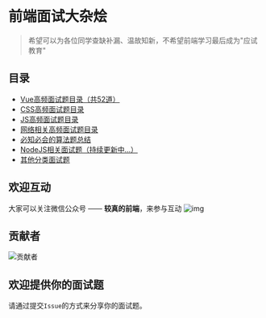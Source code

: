 # 前端面试大杂烩

> 希望可以为各位同学查缺补漏、温故知新，不希望前端学习最后成为"应试教育"

## 目录
 
 * [Vue高频面试题目录（共52道）](/Vue面试题总结/000.高频面试题.md)
 * [CSS高频面试题目录](/CSS相关/000.CSS面试题目录.md)
 * [JS高频面试题目录](/JS相关/000.JS面试题目录.md)
 * [网络相关高频面试题目录](/网络相关面试题总结/000.网络高频面试题.md)
 * [必知必会的算法题总结](/必知必会的算法题/000.必知必会算法题总结.md)
 * [NodeJS相关面试题（持续更新中...）](/NodeJS相关面试题/000.NodeJS高频面试题.md)
 * [其他分类面试题](/其他类/000.其他类面试题.md)
 
## 欢迎互动

大家可以关注微信公众号 —— **较真的前端**，来参与互动
![img](https://zens-pic.oss-cn-shenzhen.aliyuncs.com/static/gift/msc/welcome.jpeg)


## 贡献者
![贡献者](http://ergatejs.implements.io/badges/contributors/royIdoodle/fe-interview-chaos_1280_48_6.jpeg)

## 欢迎提供你的面试题

请通过提交`Issue`的方式来分享你的面试题。
